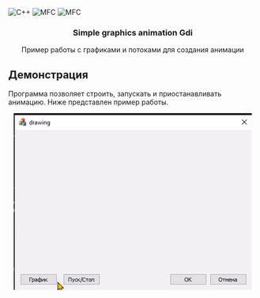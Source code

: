 ![C++](https://img.shields.io/badge/-C++-090909?style=for-the-badge&logo=C%2b%2b&logoColor=6296CC) ![MFC](https://img.shields.io/badge/-MFC-090909?style=for-the-badge) ![MFC](https://img.shields.io/badge/-Window_App-090909?style=for-the-badge)

<h3 align="center">Simple graphics animation Gdi</h3>
<p align="center">
Пример работы с графиками и потоками для создания анимации
</p>


## Демонстрация
Программа позволяет строить, запускать и приостанавливать анимацию. Ниже представлен пример работы.

<div align="center">

![DEMO](https://github.com/SkorEgor/picturesgifs-for-readme/blob/RobotControl/simple_graphics_animation_gdi/demo.gif)
</div>
